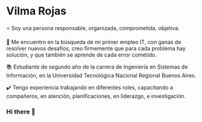<h1>Vilma Rojas </h1>



⭐️ Soy una persona responsable, organizada, comprometida, objetiva.

🎈 Me encuentro en la búsqueda de mi primer empleo IT, con ganas de resolver nuevos desafíos, creo firmemente que para cada problema hay solución, y que también se aprende de cada error cometido.

📚 Estudiante de segundo año de la carrera de Ingeniería en Sistemas de Información, en la Universidad Tecnológica Nacional Regional Buenos Aires.

✔️ Tengo experiencia trabajando en diferentes roles, capacitando a compañeros, en atención, planificaciones, en liderazgo, e investigación. 






### Hi there 👋

<!--
**vilma-rojas/vilma-rojas** is a ✨ _special_ ✨ repository because its `README.md` (this file) appears on your GitHub profile.

Here are some ideas to get you started:

- 🔭 I’m currently working on ...
- 🌱 I’m currently learning ...
- 👯 I’m looking to collaborate on ...
- 🤔 I’m looking for help with ...
- 💬 Ask me about ...
- 📫 How to reach me: ...
- 😄 Pronouns: ...
- ⚡ Fun fact: ...
-->
